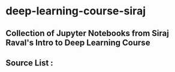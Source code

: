 # deep-learning-course-siraj

## Collection of Jupyter Notebooks from Siraj Raval's Intro to Deep Learning Course

## Source List :
